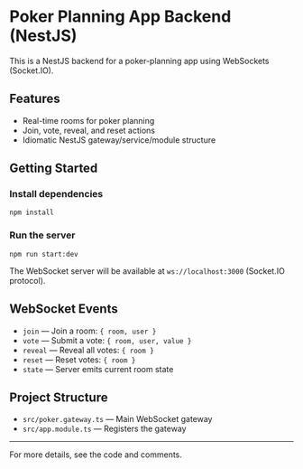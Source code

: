 # Poker Planning App Backend (NestJS)

This is a NestJS backend for a poker-planning app using WebSockets (Socket.IO).

## Features
- Real-time rooms for poker planning
- Join, vote, reveal, and reset actions
- Idiomatic NestJS gateway/service/module structure

## Getting Started

### Install dependencies
```
npm install
```

### Run the server
```
npm run start:dev
```

The WebSocket server will be available at `ws://localhost:3000` (Socket.IO protocol).

## WebSocket Events
- `join` — Join a room: `{ room, user }`
- `vote` — Submit a vote: `{ room, user, value }`
- `reveal` — Reveal all votes: `{ room }`
- `reset` — Reset votes: `{ room }`
- `state` — Server emits current room state

## Project Structure
- `src/poker.gateway.ts` — Main WebSocket gateway
- `src/app.module.ts` — Registers the gateway

---

For more details, see the code and comments.
